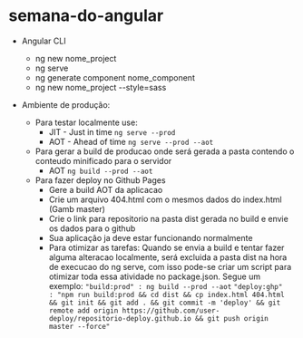 # semana-do-angular

- Angular CLI
	- ng new nome_project
	- ng serve
	- ng generate component nome_component
	- ng new nome_project --style=sass
	

- Ambiente de produção:
	- Para testar localmente use:
		- JIT - Just in time
		``` ng serve --prod ```
		- AOT - Ahead of time
		``` ng serve --prod --aot ```
	- Para gerar a build de producao onde será gerada a pasta contendo o conteudo minificado para o servidor
		- AOT
		``` ng build --prod --aot ```
	- Para fazer deploy no Github Pages
		- Gere a build AOT da aplicacao
		- Crie um arquivo 404.html com o mesmos dados do index.html (Gamb master)
		- Crie o link para repositorio na pasta dist gerada no build e envie os dados para o github
		- Sua aplicação ja deve estar funcionando normalmente
		- Para otimizar as tarefas:
			Quando se envia a build e tentar fazer alguma alteracao localmente, será excluida a pasta dist
			na hora de execucao do ng serve, com isso pode-se criar um script para otimizar toda essa atividade no package.json. Segue um exemplo:
			``` "build:prod" : ng build --prod --aot ```
			```	"deploy:ghp"  : "npm run build:prod && cd dist && cp index.html 404.html && git init && git add . && git commit -m 'deploy' && git remote add origin https://github.com/user-deploy/repositorio-deploy.github.io && git push origin master --force" ```